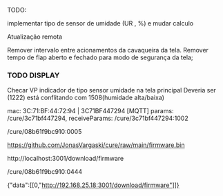 TODO:

implementar tipo de sensor de umidade (UR , %) e mudar calculo

Atualização remota

Remover intervalo entre acionamentos da cavaqueira da tela.
Remover tempo de flap aberto e fechado para modo de segurança da tela;

### TODO DISPLAY

Checar VP indicador de tipo sensor umidade na tela principal Deveria ser (1222) está conflitando com 1508(humidade alta/baixa)

mac: 3C:71:BF:44:72:94 | 3C71BF447294
[MQTT] params: /cure/3c71bf447294, receiveParams: /cure/3c71bf447294:1002

/cure/08b61f9bc910:0005

https://github.com/JonasVargaski/cure/raw/main/firmware.bin

http://localhost:3001/download/firmware

/cure/08b61f9bc910:0444

{"data":[[0,"http://192.168.25.18:3001/download/firmware"]]}
